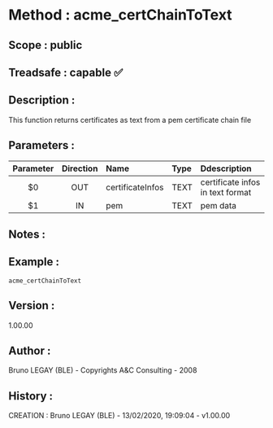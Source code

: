 ﻿# **Method :** acme_certChainToText## **Scope :** public## **Treadsafe :** capable ✅ ## **Description :** This function returns certificates as text from a pem certificate chain file## **Parameters :** | Parameter | Direction | Name | Type | Ddescription | |:----:|:----:|:----|:----|:----| | $0 | OUT | certificateInfos | TEXT | certificate infos in text format | | $1 | IN | pem | TEXT | pem data | ## **Notes :** ## **Example :** ```acme_certChainToText```## **Version :** 1.00.00## **Author :** Bruno LEGAY (BLE) - Copyrights A&C Consulting - 2008## **History :**  CREATION : Bruno LEGAY (BLE) - 13/02/2020, 19:09:04 - v1.00.00